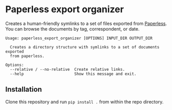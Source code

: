 Paperless export organizer
==========================

Creates a human-friendly symlinks to a set of files exported from [Paperless](https://github.com/danielquinn/paperless). You can browse the documents by tag, correspondent, or date.

```
Usage: paperless_export_organizer [OPTIONS] INPUT_DIR OUTPUT_DIR

  Creates a directory structure with symlinks to a set of documents exported
  from paperless.

Options:
  --relative / --no-relative  Create relative links.
  --help                      Show this message and exit.
```

Installation
------------

Clone this repository and run `pip install .` from within the repo directory.
